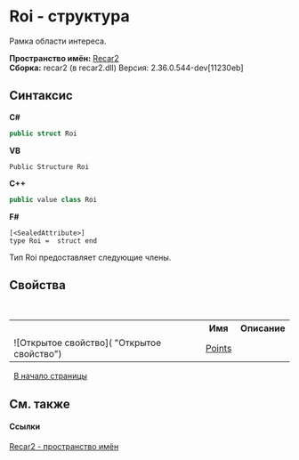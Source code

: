 # Roi - структура
 

Рамка области интереса.

**Пространство имён:**&nbsp;<a href="0dd0c505-07fc-c3e8-128c-d1a0701f2a29">Recar2</a><br />**Сборка:**&nbsp;recar2 (в recar2.dll) Версия: 2.36.0.544-dev[11230eb]

## Синтаксис

**C#**<br />
``` C#
public struct Roi
```

**VB**<br />
``` VB
Public Structure Roi
```

**C++**<br />
``` C++
public value class Roi
```

**F#**<br />
``` F#
[<SealedAttribute>]
type Roi =  struct end
```

Тип Roi предоставляет следующие члены.


## Свойства
&nbsp;<table><tr><th></th><th>Имя</th><th>Описание</th></tr><tr><td>![Открытое свойство]( "Открытое свойство")</td><td><a href="33b007ce-2194-cbaf-ea60-36c0e0d9735b">Points</a></td><td /></tr></table>&nbsp;
<a href="#roi---структура">В начало страницы</a>

## См. также


#### Ссылки
<a href="0dd0c505-07fc-c3e8-128c-d1a0701f2a29">Recar2 - пространство имён</a><br />